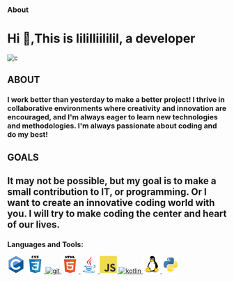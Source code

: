 ### About
<h1 align="left">Hi 👋,This is lililliililil, a developer</h1>

<img src="https://cdn.discordapp.com/attachments/1216301450444017697/1236997193811099728/bd.png?ex=663a0ae9&is=6638b969&hm=19218a3a82d9c3aa2db8e8d99992e0e46c6f6f899f704bff096042931e0143cd&" alt="c" width="1000" height="450"/>

<h2 align="left">ABOUT</h2>
<h3 align="left">I work better than yesterday to make a better project! I thrive in collaborative environments where creativity and innovation are encouraged, and I'm always eager to learn new technologies and methodologies. I'm always passionate about coding and do my best!</h3>

<h2 align="left">GOALS</h2>
<h2 align="left">It may not be possible, but my goal is to make a small contribution to IT, or programming. Or I want to create an innovative coding world with you. I will try to make coding the center and heart of our lives.</h2>

<h3 align="left">Languages and Tools:</h3>
<p align="left"> <img src="https://raw.githubusercontent.com/devicons/devicon/master/icons/c/c-original.svg" alt="c" width="40" height="40"/> </a> <a href="https://www.w3schools.com/css/" target="_blank" rel="noreferrer"> <img src="https://raw.githubusercontent.com/devicons/devicon/master/icons/css3/css3-original-wordmark.svg" alt="css3" width="40" height="40"/> </a> <a href="https://git-scm.com/" target="_blank" rel="noreferrer"> <img src="https://www.vectorlogo.zone/logos/git-scm/git-scm-icon.svg" alt="git" width="40" height="40"/> </a> <a href="https://www.w3.org/html/" target="_blank" rel="noreferrer"> <img src="https://raw.githubusercontent.com/devicons/devicon/master/icons/html5/html5-original-wordmark.svg" alt="html5" width="40" height="40"/> </a> <a href="https://www.java.com" target="_blank" rel="noreferrer"> <img src="https://raw.githubusercontent.com/devicons/devicon/master/icons/java/java-original.svg" alt="java" width="40" height="40"/> </a> <a href="https://developer.mozilla.org/en-US/docs/Web/JavaScript" target="_blank" rel="noreferrer"> <img src="https://raw.githubusercontent.com/devicons/devicon/master/icons/javascript/javascript-original.svg" alt="javascript" width="40" height="40"/> </a> <a href="https://kotlinlang.org" target="_blank" rel="noreferrer"> <img src="https://www.vectorlogo.zone/logos/kotlinlang/kotlinlang-icon.svg" alt="kotlin" width="40" height="40"/> </a> <a href="https://www.linux.org/" target="_blank" rel="noreferrer"> <img src="https://raw.githubusercontent.com/devicons/devicon/master/icons/linux/linux-original.svg" alt="linux" width="40" height="40"/> </a> <a href="https://www.python.org" target="_blank" rel="noreferrer"> <img src="https://raw.githubusercontent.com/devicons/devicon/master/icons/python/python-original.svg" alt="python" width="40" height="40"/> </a> </p>
